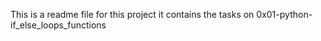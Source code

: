 This is a readme file for this project it contains the tasks on 0x01-python-if_else_loops_functions
